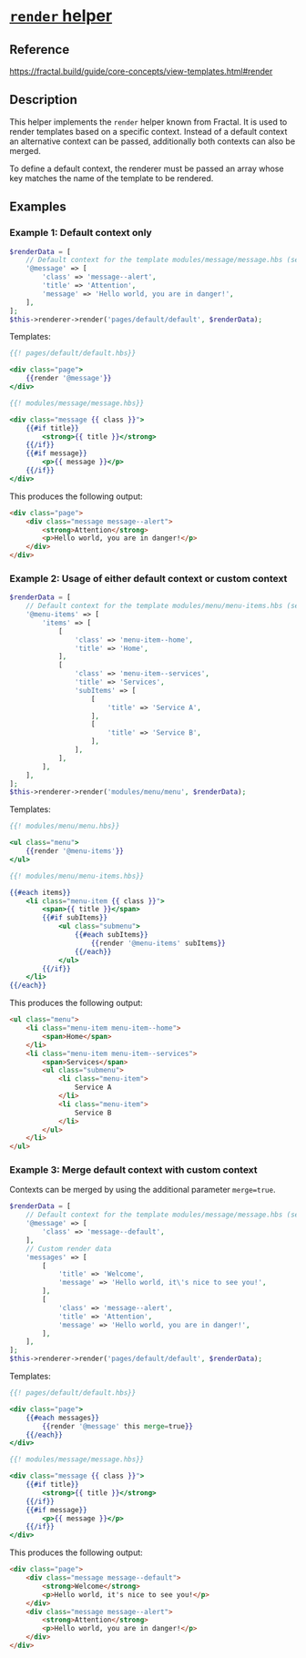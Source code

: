 # [`render` helper](../../Classes/Renderer/Helper/RenderHelper.php)

## Reference

<https://fractal.build/guide/core-concepts/view-templates.html#render>

## Description

This helper implements the `render` helper known from Fractal. It is used to render
templates based on a specific context. Instead of a default context an alternative
context can be passed, additionally both contexts can also be merged.

To define a default context, the renderer must be passed an array whose key matches
the name of the template to be rendered.

## Examples

### Example 1: Default context only

```php
$renderData = [
    // Default context for the template modules/message/message.hbs (see below)
    '@message' => [
        'class' => 'message--alert',
        'title' => 'Attention',
        'message' => 'Hello world, you are in danger!',
    ],
];
$this->renderer->render('pages/default/default', $renderData);
```

Templates:

```handlebars
{{! pages/default/default.hbs}}

<div class="page">
    {{render '@message'}}
</div>
```

```handlebars
{{! modules/message/message.hbs}}

<div class="message {{ class }}">
    {{#if title}}
        <strong>{{ title }}</strong>
    {{/if}}
    {{#if message}}
        <p>{{ message }}</p>
    {{/if}}
</div>
```

This produces the following output:

```html
<div class="page">
    <div class="message message--alert">
        <strong>Attention</strong>
        <p>Hello world, you are in danger!</p>
    </div>
</div>
```

### Example 2: Usage of either default context or custom context

```php
$renderData = [
    // Default context for the template modules/menu/menu-items.hbs (see below)
    '@menu-items' => [
        'items' => [
            [
                'class' => 'menu-item--home',
                'title' => 'Home',
            ],
            [
                'class' => 'menu-item--services',
                'title' => 'Services',
                'subItems' => [
                    [
                        'title' => 'Service A',
                    ],
                    [
                        'title' => 'Service B',
                    ],
                ],
            ],
        ],
    ],
];
$this->renderer->render('modules/menu/menu', $renderData);
```

Templates:

```handlebars
{{! modules/menu/menu.hbs}}

<ul class="menu">
    {{render '@menu-items'}}
</ul>
```

```handlebars
{{! modules/menu/menu-items.hbs}}

{{#each items}}
    <li class="menu-item {{ class }}">
        <span>{{ title }}</span>
        {{#if subItems}}
            <ul class="submenu">
                {{#each subItems}}
                    {{render '@menu-items' subItems}}
                {{/each}}
            </ul>
        {{/if}}
    </li>
{{/each}}
```

This produces the following output:

```html
<ul class="menu">
    <li class="menu-item menu-item--home">
        <span>Home</span>
    </li>
    <li class="menu-item menu-item--services">
        <span>Services</span>
        <ul class="submenu">
            <li class="menu-item">
                Service A
            </li>
            <li class="menu-item">
                Service B
            </li>
        </ul>
    </li>
</ul>
```

### Example 3: Merge default context with custom context

Contexts can be merged by using the additional parameter `merge=true`.

```php
$renderData = [
    // Default context for the template modules/message/message.hbs (see below)
    '@message' => [
        'class' => 'message--default',
    ],
    // Custom render data
    'messages' => [
        [
            'title' => 'Welcome',
            'message' => 'Hello world, it\'s nice to see you!',
        ],
        [
            'class' => 'message--alert',
            'title' => 'Attention',
            'message' => 'Hello world, you are in danger!',
        ],
    ],
];
$this->renderer->render('pages/default/default', $renderData);
```

Templates:

```handlebars
{{! pages/default/default.hbs}}

<div class="page">
    {{#each messages}}
        {{render '@message' this merge=true}}
    {{/each}}
</div>
```

```handlebars
{{! modules/message/message.hbs}}

<div class="message {{ class }}">
    {{#if title}}
        <strong>{{ title }}</strong>
    {{/if}}
    {{#if message}}
        <p>{{ message }}</p>
    {{/if}}
</div>
```

This produces the following output:

```html
<div class="page">
    <div class="message message--default">
        <strong>Welcome</strong>
        <p>Hello world, it's nice to see you!</p>
    </div>
    <div class="message message--alert">
        <strong>Attention</strong>
        <p>Hello world, you are in danger!</p>
    </div>
</div>
```
